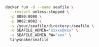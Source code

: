 <!--
title: Seafile
sort:
-->

```bash
docker run -d --name seafile \
  --restart unless-stopped \
  -p 8080:8080 \
  -p 8082:8082 \
  -v /your/seafile/directory:/seafile \
  -e SEAFILE_ADMIN="xxxxx@xxx" \
  -e SEAFILE_ADMIN_PW="xxx" \
  tinysnake/seafile
```
